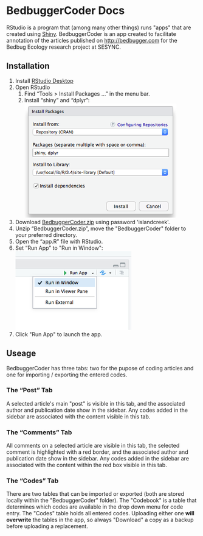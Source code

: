 # BedbuggerCoder Docs

RStudio is a program that (among many other things) runs "apps" that are created using [Shiny](https://shiny.rstudio.com/). BedbuggerCoder is an app created to facilitate annotation of the articles published on http://bedbugger.com for the Bedbug Ecology research project at SESYNC.

## Installation

1. Install [RStudio Desktop](https://www.rstudio.com/products/rstudio/download/#download)
1. Open RStudio
    1. Find “Tools > Install Packages …” in the menu bar.
    1. Install “shiny” and “dplyr”:  
       ![](images/package.png)
1. Download [BedbuggerCoder.zip](http://sesync.us/xa1f3) using password 'islandcreek'.
1. Unzip “BedbuggerCoder.zip”, move the "BedbuggerCoder" folder to your preferred directory.
1. Open the “app.R” file with RStudio.
1. Set “Run App” to "Run in Window":  
   ![](images/runapp.png)
1. Click "Run App" to launch the app.

## Useage

BedbuggerCoder has three tabs: two for the pupose of coding articles and one for importing / exporting the entered codes.

### The “Post” Tab

A selected article's main "post" is visible in this tab, and the associated author and publication date show in the sidebar. Any codes added in the sidebar are associated with the content visible in this tab.

### The “Comments” Tab

All comments on a selected article are visible in this tab, the selected comment is highlighted with a red border, and the associated author and publication date show in the sidebar. Any codes added in the sidebar are associated with the content within the red box visible in this tab.

### The “Codes” Tab

There are two tables that can be imported or exported (both are stored locally within the "BedbuggerCoder" folder). The "Codebook" is a table that determines which codes are available in the drop down menu for code entry. The "Codes" table holds all entered codes. Uploading either one **will overwrite** the tables in the app, so always "Download" a copy as a backup before uploading a replacement.

